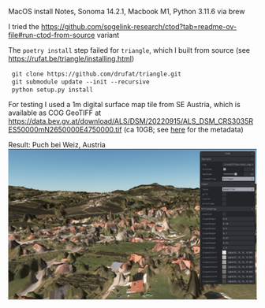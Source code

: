 MacOS install Notes, Sonoma 14.2.1, Macbook M1, Python 3.11.6 via brew

I tried the https://github.com/sogelink-research/ctod?tab=readme-ov-file#run-ctod-from-source variant

The `poetry install` step failed for `triangle`, which I built from source (see https://rufat.be/triangle/installing.html)

`````
 git clone https://github.com/drufat/triangle.git
 git submodule update --init --recursive
 python setup.py install
`````

For testing I used a 1m digital surface map tile from SE Austria, which is available as COG GeoTIFF at https://data.bev.gv.at/download/ALS/DSM/20220915/ALS_DSM_CRS3035RES50000mN2650000E4750000.tif (ca 10GB; see [here](https://data.bev.gv.at/geonetwork/srv/ger/catalog.search;jsessionid=1F5F6A9D0278E6871FEDB6B87EE0936B#/metadata/1c8325ba-c226-4753-828e-1bcff26cc8f1)  for the metadata)

Result: Puch bei Weiz, Austria
![Puch bei Weiz, Austria](./img/puch_bei_weiz.png)
